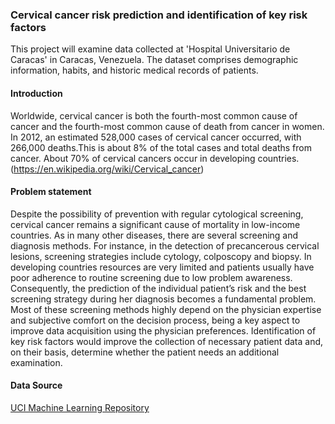 ### Cervical cancer risk prediction and identification of key risk factors

This project will examine data collected at 'Hospital Universitario de Caracas' in Caracas, Venezuela. 
The dataset comprises demographic information, habits, and historic medical records of patients.

#### Introduction

Worldwide, cervical cancer is both the fourth-most common cause of cancer and
the fourth-most common cause of death from cancer in women. In 2012, an estimated 528,000
cases of cervical cancer occurred, with 266,000 deaths.This is about 8% of the total cases and
total deaths from cancer. About 70% of cervical cancers occur in developing countries.
(https://en.wikipedia.org/wiki/Cervical_cancer)

#### Problem statement 

Despite the possibility of prevention with regular cytological screening,
cervical cancer remains a significant cause of mortality in low-income countries. As in many
other diseases, there are several screening and diagnosis methods. For instance, in the
detection of precancerous cervical lesions, screening strategies include cytology, colposcopy
and biopsy. In developing countries resources are very limited and patients usually have poor
adherence to routine screening due to low problem awareness. Consequently, the prediction of
the individual patient’s risk and the best screening strategy during her diagnosis becomes a
fundamental problem. Most of these screening methods highly depend on the physician
expertise and subjective comfort on the decision process, being a key aspect to improve data
acquisition using the physician preferences. Identification of key risk factors would improve the
collection of necessary patient data and, on their basis, determine whether the patient needs an
additional examination.

#### Data Source

[UCI Machine Learning Repository](http://archive.ics.uci.edu/ml/datasets/Cervical+cancer+%28Risk+Factors%29)




